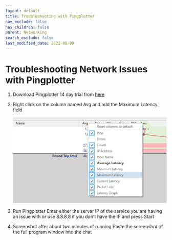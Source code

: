 ```yaml
---
layout: default
title: Troubleshooting with Pingplotter
nav_exclude: false
has_children: false
parent: Networking
search_exclude: false
last_modified_date: 2022-08-09
---
```

# Troubleshooting Network Issues with Pingplotter

1. Download Pingplotter 14 day trial from [here](https://www.pingplotter.com/download)
2. Right click on the column named Avg and add the Maximum Latency field

    ![pingplotter column](/assets/factoids/pingplotter.png)

3. Run Pingplotter
Enter either the server IP of the service you are having an issue with or use 8.8.8.8 if you don't have the IP and press Start
4. Screenshot after about two minutes of running
Paste the screenshot of the full program window into the chat
